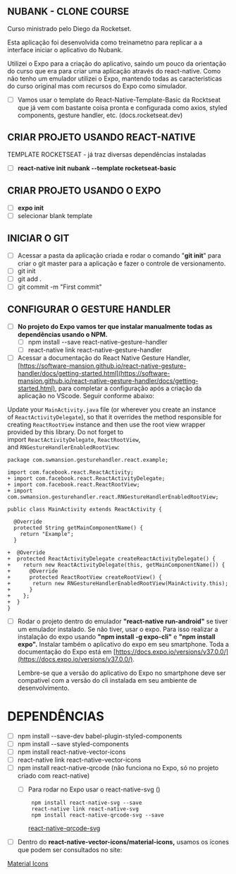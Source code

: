 ## NUBANK - CLONE COURSE

Curso ministrado pelo Diego da Rocketset.  

Esta aplicação foi desenvolvida como treinametno para replicar a a interface iniciar o aplicativo do Nubank.

Utilizei o Expo para a criação do aplicativo, saindo um pouco da orientação do curso que era para criar uma aplicação através do react-native. Como não tenho um emulador utilizei o Expo, mantendo todas as caracteristicas do curso original mas com recursos do Expo como simulador.

- [ ]  Vamos usar o template do React-Native-Template-Basic da Rocktseat que já vem com bastante coisa pronta e configurada como axios, styled components, gesture handler, etc. (docs.rocketseat.dev)

## CRIAR PROJETO USANDO REACT-NATIVE

TEMPLATE ROCKETSEAT - já traz diversas dependências instaladas

- [ ]  **react-native init nubank --template rocketseat-basic**

## CRIAR PROJETO USANDO O EXPO

- [ ]  **expo init**
- [ ]  selecionar blank template

## INICIAR O GIT

- [ ]  Acessar a pasta da aplicação criada e rodar o comando "**git init**" para criar o git master para a aplicação e fazer o controle de versionamento.
- [ ]  git init
- [ ]  git add .
- [ ]  git commit -m "First commit"

## CONFIGURAR O **GESTURE HANDLER**

- [ ]  **No projeto do Expo vamos ter que instalar manualmente todas as dependências usando o NPM.**
    - [ ]  npm install --save react-native-gesture-handler
    - [ ]  react-native link react-native-gesture-handler

- [ ]  Acessar a documentação do React Native Gesture Handler, [https://software-mansion.github.io/react-native-gesture-handler/docs/getting-started.html](https://software-mansion.github.io/react-native-gesture-handler/docs/getting-started.html),  para completar a configuração após a criação da aplicação no VScode. Seguir conforme abaixo:

Update your `MainActivity.java` file (or wherever you create an instance of `ReactActivityDelegate`), so that it overrides the method responsible for creating `ReactRootView` instance and then use the root view wrapper provided by this library. Do not forget to import `ReactActivityDelegate`, `ReactRootView`, and `RNGestureHandlerEnabledRootView`:

    package com.swmansion.gesturehandler.react.example;
    
    import com.facebook.react.ReactActivity;
    + import com.facebook.react.ReactActivityDelegate;
    + import com.facebook.react.ReactRootView;
    + import com.swmansion.gesturehandler.react.RNGestureHandlerEnabledRootView;
    
    public class MainActivity extends ReactActivity {
    
      @Override
      protected String getMainComponentName() {
        return "Example";
      }
    
    +  @Override
    +  protected ReactActivityDelegate createReactActivityDelegate() {
    +    return new ReactActivityDelegate(this, getMainComponentName()) {
    +      @Override
    +      protected ReactRootView createRootView() {
    +       return new RNGestureHandlerEnabledRootView(MainActivity.this);
    +      }
    +    };
    +  }
    }

- [ ]  Rodar o projeto dentro do emulador **"react-native run-android"** se tiver um emulador instalado. Se não tiver, usar o expo. Para isso realizar a instalação do expo usando 
**"npm install -g expo-cli"** e **"npm install expo".** Instalar também o aplicativo do expo em seu smartphone. Toda a documentação do Expo está em [https://docs.expo.io/versions/v37.0.0/](https://docs.expo.io/versions/v37.0.0/).

    Lembre-se que a versão do aplicativo do Expo no smartphone deve ser compativel com a versão do cli instalada em seu ambiente de desenvolvimento.

# DEPENDÊNCIAS

- [ ]  npm install --save-dev babel-plugin-styled-components
- [ ]  npm install --save styled-components
- [ ]  npm install react-native-vector-icons
- [ ]  react-native link react-native-vector-icons
- [ ]  npm install react-native-qrcode (não funciona no Expo, só no projeto criado com react-native)
    - [ ]  Para rodar no Expo usar o react-native-svg ()

            npm install react-native-svg --save
            react-native link react-native-svg
            npm install react-native-qrcode-svg --save

        [react-native-qrcode-svg](https://www.npmjs.com/package/react-native-qrcode-svg)

- [ ]  Dentro do **react-native-vector-icons/material-icons,**  usamos os ícones que podem ser consultados no site:

[Material Icons](https://material.io/resources/icons/?style=baseline)
